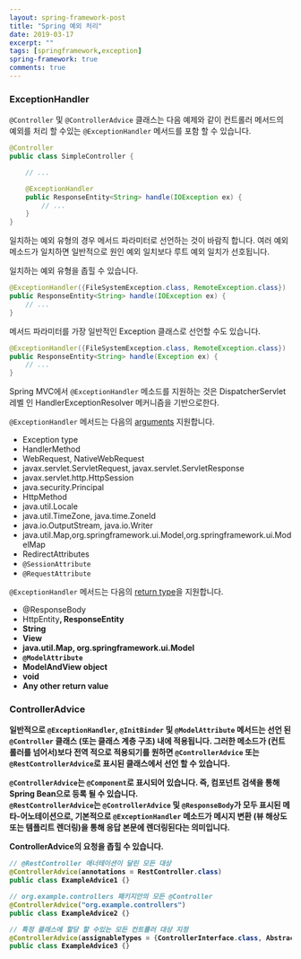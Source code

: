 ```yaml
---
layout: spring-framework-post
title: "Spring 예외 처리"
date: 2019-03-17
excerpt: ""
tags: [springframework,exception]
spring-framework: true
comments: true
---
```


### ExceptionHandler

`@Controller` 및 `@ControllerAdvice` 클래스는 다음 예제와 같이 컨트롤러 메서드의 예외를 처리 할 수있는 `@ExceptionHandler` 메서드를 포함 할 수 있습니다.  

~~~java
@Controller
public class SimpleController {

    // ...

    @ExceptionHandler
    public ResponseEntity<String> handle(IOException ex) {
        // ...
    }
}
~~~


일치하는 예외 유형의 경우 메서드 파라미터로 선언하는 것이 바람직 합니다.
여러 예외 메소드가 일치하면 일반적으로 원인 예외 일치보다 루트 예외 일치가 선호됩니다.  

일치하는 예외 유형을 좁힐 수 있습니다.  
~~~java
@ExceptionHandler({FileSystemException.class, RemoteException.class})
public ResponseEntity<String> handle(IOException ex) {
    // ...
}
~~~

메서드 파라미터를 가장 일반적인 Exception 클래스로 선언할 수도 있습니다.  
~~~java
@ExceptionHandler({FileSystemException.class, RemoteException.class})
public ResponseEntity<String> handle(Exception ex) {
    // ...
}
~~~


Spring MVC에서 `@ExceptionHandler` 메소드를 지원하는 것은 DispatcherServlet 레벨 인 HandlerExceptionResolver 메커니즘을 기반으로한다.  


`@ExceptionHandler` 메서드는 다음의 [arguments](https://docs.spring.io/spring/docs/current/spring-framework-reference/web.html#mvc-ann-exceptionhandler-args) 지원합니다.  
- Exception type  
- HandlerMethod  
- WebRequest, NativeWebRequest  
- javax.servlet.ServletRequest, javax.servlet.ServletResponse  
- javax.servlet.http.HttpSession  
- java.security.Principal  
- HttpMethod  
- java.util.Locale  
- java.util.TimeZone, java.time.ZoneId  
- java.io.OutputStream, java.io.Writer  
- java.util.Map,org.springframework.ui.Model,org.springframework.ui.ModelMap  
- RedirectAttributes  
- `@SessionAttribute`  
- `@RequestAttribute`  

`@ExceptionHandler` 메서드는 다음의 [return type](https://docs.spring.io/spring/docs/current/spring-framework-reference/web.html#mvc-ann-exceptionhandler-return-values)을 지원합니다.  
- @ResponseBody  
- HttpEntity<B>, ResponseEntity<B>  
- String  
- View  
- java.util.Map, org.springframework.ui.Model  
- `@ModelAttribute`  
- ModelAndView object  
- void  
- Any other return value  


### ControllerAdvice

일반적으로 `@ExceptionHandler`, `@InitBinder` 및 `@ModelAttribute` 메서드는 선언 된 `@Controller` 클래스 (또는 클래스 계층 구조) 내에 적용됩니다. 그러한 메소드가 (컨트롤러를 넘어서)보다 전역 적으로 적용되기를 원하면 `@ControllerAdvice` 또는 `@RestControllerAdvice`로 표시된 클래스에서 선언 할 수 있습니다.  

`@ControllerAdvice`는 `@Component`로 표시되어 있습니다. 즉, 컴포넌트 검색을 통해 Spring Bean으로 등록 될 수 있습니다.  
`@RestControllerAdvice`는 `@ControllerAdvice` 및 `@ResponseBody`가 모두 표시된 메타-어노테이션으로, 기본적으로 `@ExceptionHandler` 메소드가 메시지 변환 (뷰 해상도 또는 템플리트 렌더링)을 통해 응답 본문에 렌더링된다는 의미입니다.  

ControllerAdvice의 요청을 좁힐 수 있습니다.  
~~~java
// @RestController 애너테이션이 달린 모든 대상
@ControllerAdvice(annotations = RestController.class)
public class ExampleAdvice1 {}

// org.example.controllers 패키지안의 모든 @Controller
@ControllerAdvice("org.example.controllers")
public class ExampleAdvice2 {}

// 특정 클래스에 할당 할 수있는 모든 컨트롤러 대상 지정
@ControllerAdvice(assignableTypes = {ControllerInterface.class, AbstractController.class})
public class ExampleAdvice3 {}
~~~
